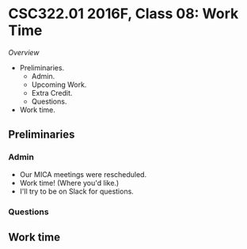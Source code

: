 CSC322.01 2016F, Class 08: Work Time
====================================

_Overview_

* Preliminaries.
    * Admin.
    * Upcoming Work.
    * Extra Credit.
    * Questions.
* Work time.

Preliminaries
-------------

### Admin

* Our MICA meetings were rescheduled.
* Work time!  (Where you'd like.)
* I'll try to be on Slack for questions.

### Questions

Work time
---------

